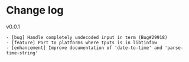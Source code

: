 # Change log

v0.0.1

    - [bug] Handle completely undecoded input in term (Bug#29918)
    - [feature] Port to platforms where tputs is in libtinfow
    - [enhancement] Improve documentation of 'date-to-time' and 'parse-time-string'

